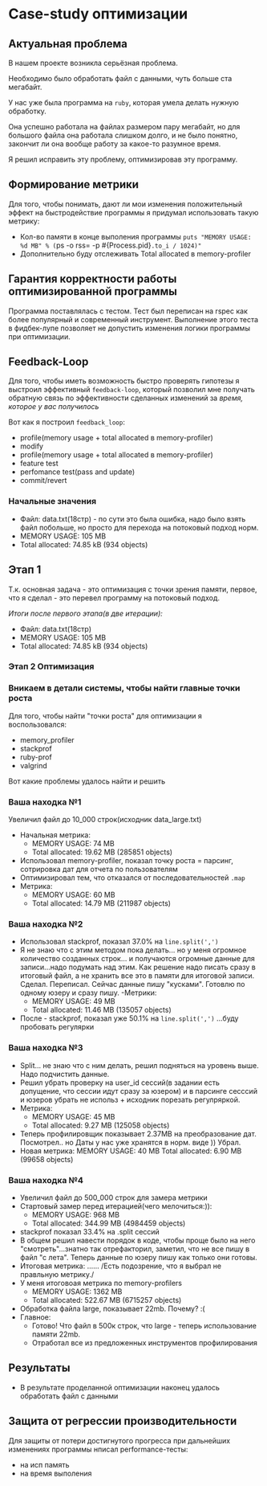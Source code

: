 # Case-study оптимизации

## Актуальная проблема
В нашем проекте возникла серьёзная проблема.

Необходимо было обработать файл с данными, чуть больше ста мегабайт.

У нас уже была программа на `ruby`, которая умела делать нужную обработку.

Она успешно работала на файлах размером пару мегабайт, но для большого файла она работала слишком долго, и не было понятно, закончит ли она вообще работу за какое-то разумное время.

Я решил исправить эту проблему, оптимизировав эту программу.

## Формирование метрики
Для того, чтобы понимать, дают ли мои изменения положительный эффект на быстродействие программы я придумал использовать такую метрику:
* Кол-во памяти в конце выполения программы `puts "MEMORY USAGE: %d MB" % (`ps -o rss= -p #{Process.pid}`.to_i / 1024)"`
* Дополнительно буду отслеживать Total allocated в memory-profiler

## Гарантия корректности работы оптимизированной программы
Программа поставлялась с тестом. Тест был переписан на rspec как более популярный и современный инструмент. 
Выполнение этого теста в фидбек-лупе позволяет не допустить изменения логики программы при оптимизации.

## Feedback-Loop
Для того, чтобы иметь возможность быстро проверять гипотезы я выстроил эффективный `feedback-loop`, который позволил мне получать обратную связь по эффективности сделанных изменений за *время, которое у вас получилось*

Вот как я построил `feedback_loop`:
* profile(memory usage + total allocated в memory-profiler)
* modify
* profile(memory usage + total allocated в memory-profiler)
* feature test
* perfomance test(pass and update)
* commit/revert

### Начальные значения
* Файл: data.txt(18стр) - по сути это была ошибка, надо было взять файл побольше, но просто для перехода на потоковый подход норм.
* MEMORY USAGE: 105 MB
* Total allocated: 74.85 kB (934 objects)

## Этап 1
Т.к. основная задача - это оптимизация с точки зрения памяти, первое, что я сделал - это перевел программу на потоковый подход.

_Итоги после первого этапа(в две итерации):_
* Файл: data.txt(18стр)
* MEMORY USAGE: 105 MB
* Total allocated: 74.85 kB (934 objects)


### Этап 2 Оптимизация
### Вникаем в детали системы, чтобы найти главные точки роста
Для того, чтобы найти "точки роста" для оптимизации я воспользовался:
* memory_profiler
* stackprof
* ruby-prof
* valgrind

Вот какие проблемы удалось найти и решить

### Ваша находка №1
Увеличил файл до 10_000 строк(исходник data_large.txt)
- Начальная метрика:
  * MEMORY USAGE: 74 MB
  * Total allocated: 19.62 MB (285851 objects)
- Использовал memory-profiler, показал точку роста = парсинг, сотрировка дат для отчета по пользователям
- Оптимизировал тем, что отказался от последовательностей `.map`
- Метрика:
  * MEMORY USAGE: 60 MB
  * Total allocated: 14.79 MB (211987 objects)

### Ваша находка №2
- Использовал stackprof, показал 37.0% на `line.split(',')`
- Я не знаю что с этим методом пока делать... но у меня огромное количество созданных строк... и получаются огромные данные для записи...надо подумать над этим.
  Как решение надо писать сразу в итоговый файл, а не хранить все это в памяти для итоговой записи.
  Сделал. Переписал. Сейчас данные пишу "кусками". Готовлю по одному юзеру и сразу пишу.
-Метрики:
  * MEMORY USAGE: 49 MB
  * Total allocated: 11.46 MB (135057 objects)
- После - stackprof, показал уже 50.1% на `line.split(',')` ...буду пробовать регулярки

### Ваша находка №3
- Split... не знаю что с ним делать, решил подняться на уровень выше. Надо подчистить данные.
- Решил убрать проверку на user_id сессий(в задании есть допущение, что сессии идут сразу за юзером) и в парсинге сесссий и юзеров убрать не использ + исходник порезать регулряркой.
- Метрика:
  * MEMORY USAGE: 45 MB
  * Total allocated: 9.27 MB (125058 objects)
- Теперь профилировщик показывает 2.37MB на преобразование дат. Посмотрел.. но Даты у нас уже хранятся в норм. виде )) Убрал.
- Новая метрика:
  MEMORY USAGE: 40 MB
  Total allocated: 6.90 MB (99658 objects)

### Ваша находка №4
- Увеличил файл до 500_000 строк для замера метрики
- Стартовый замер перед итерацией(чего мелочиться:)):
  * MEMORY USAGE: 968 MB
  * Total allocated: 344.99 MB (4984459 objects)
- stackprof показал 33.4% на .split сессий
- В общем решил навести порядок в коде, чтобы проще было на него "смотреть"...знатно так отрефакторил, заметил, что не все пишу в файл "с лета". Теперь данные по юзеру пишу как только они готовы.
- Итоговая метрика:
  ......
/Есть подозрение, что я выбрал не правльную метрику./
- У меня итоговоая метрика по memory-profilers
  * MEMORY USAGE: 1362 MB
  * Total allocated: 522.67 MB (6715257 objects)
- Обработка файла large, показывает 22mb. Почему? :(
- Главное: 
  * Готово! Что файл в 500к строк, что large - теперь использование памяти 22mb.
  * Отработал все из предложенных инструментов профилирования

## Результаты
- В результате проделанной оптимизации наконец удалось обработать файл с данными


## Защита от регрессии производительности
Для защиты от потери достигнутого прогресса при дальнейших изменениях программы нписал performance-тесты:
- на исп память
- на время выполения

